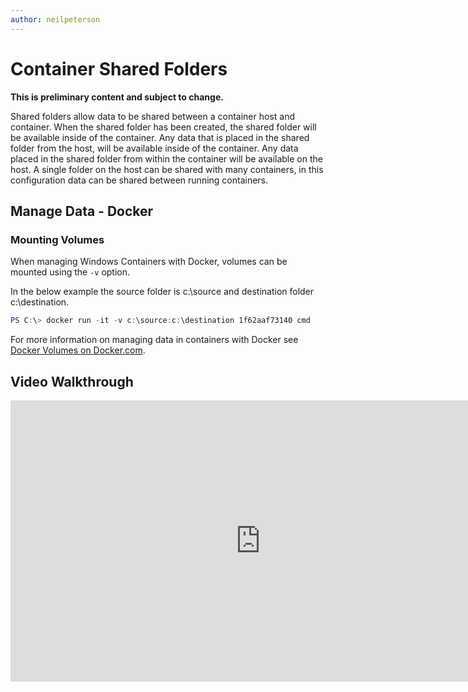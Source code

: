 ```yaml
---
author: neilpeterson
---
```


# Container Shared Folders

**This is preliminary content and subject to change.** 

Shared folders allow data to be shared between a container host and container. When the shared folder has been created, the shared folder will be available inside of the container. Any data that is placed in the shared folder from the host, will be available inside of the container. Any data placed in the shared folder from within the container will be available on the host. A single folder on the host can be shared with many containers, in this configuration data can be shared between running containers.

## Manage Data - Docker

### Mounting Volumes

When managing Windows Containers with Docker, volumes can be mounted using the `-v` option.

In the below example the source folder is c:\source and destination folder c:\destination.

```powershell
PS C:\> docker run -it -v c:\source:c:\destination 1f62aaf73140 cmd
```

For more information on managing data in containers with Docker see [Docker Volumes on Docker.com](https://docs.docker.com/userguide/dockervolumes/).

## Video Walkthrough

<iframe src="https://channel9.msdn.com/Blogs/containers/Container-Fundamentals--Part-3-Shared-Folders/player" width="800" height="450"  allowFullScreen="true" frameBorder="0" scrolling="no"></iframe>